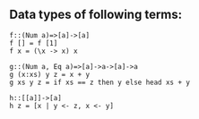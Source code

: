 ## Data types of following terms:

```
f::(Num a)=>[a]->[a]
f [] = f [1]
f x = (\x -> x) x
```

```
g::(Num a, Eq a)=>[a]->a->[a]->a
g (x:xs) y z = x + y
g xs y z = if xs == z then y else head xs + y
```

```
h::[[a]]->[a]
h z = [x | y <- z, x <- y]
```